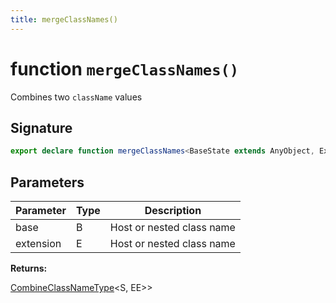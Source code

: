 ```yaml
---
title: mergeClassNames()
---
```


# function `mergeClassNames()`

Combines two `className` values

## Signature


```typescript
export declare function mergeClassNames<BaseState extends AnyObject, ExtensionState extends AnyObject, Base extends ClassName<BaseState>, Extension extends ClassName<ExtensionState>, R extends (S extends EmptyObject ? never[] : IncompatibleKeys<S> extends never ? never[] : [Record<IncompatibleKeys<S>, never>]), B extends ClassName<any> = Base, E extends ClassName<any> = Extension, BB extends ClassName<any> = B, EE extends ClassName<any> = E, S extends AnyObject = CombineStates<ExtractState<B>, ExtractState<E>>>(base: B, extension: E, ...__INFERRED_STATES_MISMATCH_GUARD__: R): CombineClassNameType<DefineClassNameType<S, BB>, DefineClassNameType<S, EE>>;
```

## Parameters

|  Parameter | Type | Description |
|  --- | --- | --- |
|  base | B | Host or nested class name |
|  extension | E | Host or nested class name |

**Returns:**

[CombineClassNameType](../type/combine-class-name-type)&lt;S, EE&gt;&gt;